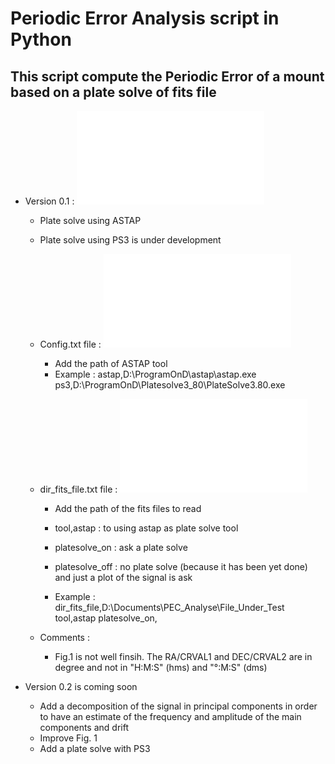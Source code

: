 # Periodic Error Analysis script in Python

## This script compute the Periodic Error of a mount based on a plate solve of fits file

* Version 0.1 : ![](PEC_Analysis_v0p1.py)
  *   Plate solve using ASTAP 
  *   Plate solve using PS3 is under development

  * Config.txt file : ![](config.txt)
     * Add the path of ASTAP tool
     * Example : 
       astap,D:\ProgramOnD\astap\astap.exe
       ps3,D:\ProgramOnD\Platesolve3_80\PlateSolve3.80.exe

   * dir_fits_file.txt file : ![](dir_fits_file.txt)
     * Add the path of the fits files to read
     * tool,astap     : to using astap as plate solve tool
     * platesolve_on  : ask a plate solve
     * platesolve_off : no plate solve (because it has been yet done) and just
                      a plot of the signal is ask

     * Example : 
       dir_fits_file,D:\Documents\PEC_Analyse\File_Under_Test
       tool,astap
       platesolve_on, 

  * Comments : 
    * Fig.1 is not well finsih. The RA/CRVAL1 and DEC/CRVAL2 are in degree and 
    not in "H:M:S" (hms) and "°:M:S" (dms)
    

*  Version 0.2 is coming soon
    * Add a decomposition of the signal in principal components in order to have
    an estimate of the frequency and amplitude of the main components and drift
    * Improve Fig. 1
    * Add a plate solve with PS3



